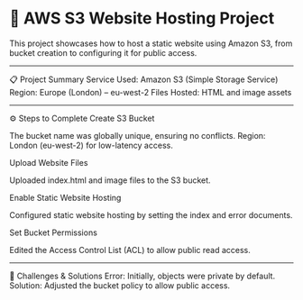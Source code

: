 # 🚀 AWS S3 Website Hosting Project
This project showcases how to host a static website using Amazon S3, from bucket creation to configuring it for public access.
_________________________________________________________________________________________________________________________________
📋 Project Summary
Service Used: Amazon S3 (Simple Storage Service)
Region: Europe (London) – eu-west-2
Files Hosted: HTML and image assets
_________________________________________________________________________________________________________________________________
⚙️ Steps to Complete
Create S3 Bucket

The bucket name was globally unique, ensuring no conflicts.
Region: London (eu-west-2) for low-latency access.

Upload Website Files

Uploaded index.html and image files to the S3 bucket.

Enable Static Website Hosting

Configured static website hosting by setting the index and error documents.

Set Bucket Permissions

Edited the Access Control List (ACL) to allow public read access.
_________________________________________________________________________________________________________________________________
🔧 Challenges & Solutions
Error: Initially, objects were private by default.
Solution: Adjusted the bucket policy to allow public access.


